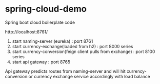 # spring-cloud-demo
Spring boot cloud boilerplate code

http://localhost:8761/
1) start naming-server (eureka) : port 8761
2) start currency-exchange(loaded from h2) :  port 8000 series
3) start currency-conversion(feign client pulls from exchange) : port 8100 series
4) start api gateway : port 8765

Api gateway predicts routes from naming-server and will hit currency-conversion or currency exchange service accordingly with load balance


